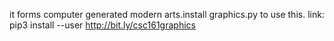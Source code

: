 it forms computer generated modern arts.install graphics.py to use this.
link:
pip3 install --user http://bit.ly/csc161graphics
